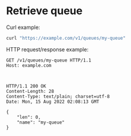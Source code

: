 # Retrieve queue

Curl example:

```sh
curl "https://example.com/v1/queues/my-queue"
```


HTTP request/response example:

```http
GET /v1/queues/my-queue HTTP/1.1
Host: example.com



HTTP/1.1 200 OK
Content-Length: 28
Content-Type: text/plain; charset=utf-8
Date: Mon, 15 Aug 2022 02:08:13 GMT

{
    "len": 0,
    "name": "my-queue"
}
```


